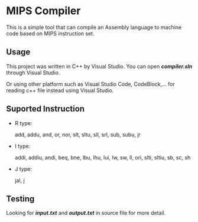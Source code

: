 # MIPS Compiler

This is a simple tool that can compile an Assembly language to machine code based on MIPS instruction set.

## Usage

This project was written in C++ by Visual Studio. You can open ***compiler.sln*** through Visual Studio.

Or using other platform such as Visual Studio Code, CodeBlock,... for reading c++ file instead using Visual Studio.

## Suported Instruction

- R type:
  
  add, addu, and, or, nor, slt, sltu, sll, srl, sub, subu, jr
  
- I type:

  addi, addiu, andi, beq, bne, lbu, lhu, lui, lw, sw, ll, ori, slti, sltiu, sb, sc, sh
  
- J type:

  jal, j

## Testing

Looking for ***input.txt*** and ***output.txt*** in source file for more detail.
  
